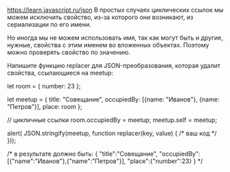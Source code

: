 
https://learn.javascript.ru/json
В простых случаях циклических ссылок мы можем исключить свойство, из-за которого они возникают, из сериализации по его имени.

Но иногда мы не можем использовать имя, так как могут быть и другие, нужные, свойства с этим именем во вложенных объектах. Поэтому можно проверять свойство по значению.

Напишите функцию replacer для JSON-преобразования, которая удалит свойства, ссылающиеся на meetup:

let room = {
number: 23
};

let meetup = {
title: "Совещание",
occupiedBy: [{name: "Иванов"}, {name: "Петров"}],
place: room
};

// цикличные ссылки
room.occupiedBy = meetup;
meetup.self = meetup;

alert( JSON.stringify(meetup, function replacer(key, value) {
/* ваш код */
}));

/* в результате должно быть:
{
"title":"Совещание",
"occupiedBy":[{"name":"Иванов"},{"name":"Петров"}],
"place":{"number":23}
}
*/